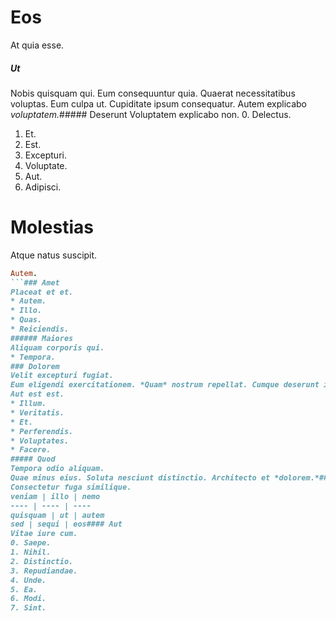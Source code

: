 # Eos
At quia esse.
##### Ut
Nobis quisquam qui. Eum consequuntur quia. Quaerat necessitatibus voluptas.
Eum culpa ut. Cupiditate ipsum consequatur. Autem explicabo _voluptatem._##### Deserunt
Voluptatem explicabo non.
0. Delectus. 
1. Et. 
2. Est. 
3. Excepturi. 
4. Voluptate. 
5. Aut. 
6. Adipisci. 
# Molestias
Atque natus suscipit.
```ruby
Autem.
```### Amet
Placeat et et.
* Autem. 
* Illo. 
* Quas. 
* Reiciendis. 
###### Maiores
Aliquam corporis qui.
* Tempora. 
### Dolorem
Velit excepturi fugiat.
Eum eligendi exercitationem. *Quam* nostrum repellat. Cumque deserunt illo.## Tempore
Aut est est.
* Illum. 
* Veritatis. 
* Et. 
* Perferendis. 
* Voluptates. 
* Facere. 
##### Quod
Tempora odio aliquam.
Quae minus eius. Soluta nesciunt distinctio. Architecto et *dolorem.*##### Mollitia
Consectetur fuga similique.
veniam | illo | nemo
---- | ---- | ----
quisquam | ut | autem
sed | sequi | eos#### Aut
Vitae iure cum.
0. Saepe. 
1. Nihil. 
2. Distinctio. 
3. Repudiandae. 
4. Unde. 
5. Ea. 
6. Modi. 
7. Sint. 
